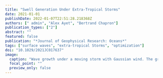 ```yaml
---
title: "Swell Generation Under Extra-Tropical Storms"
date: 2021-01-01
publishDate: 2022-01-07T22:51:28.218368Z
authors: [" admin", "Alex Ayet", "Bertrand Chapron"]
publication_types: ["2"]
abstract: ""
featured: false
publication: "*Journal of Geophysical Research: Oceans*"
tags: ["surface waves", "extra-tropical Storms", "optimization"]
doi: "10.1029/2021JC017637"
image:
  caption: "Wave growth under a moving storm with Gaussian wind. The gray shading shows the wind forcing and the dashed gray line marks the 95%-boundary of the Gaussian wind forcing. The colored lines are characteristic curves of wave generation in the reference system of moving extra-tropical storm. Wave growth starts with a young sea from rest and a small peak group speed. It develops into a growing sea that travels at the speed of the storm, until the wind forcing retires in an old sea such that the sea state eventually stops growing and the nonlinear wave-growth terms decay. Once the wave energy in each frequency band is dominantly linear the wave energy disperses and travel as linear sea, that is, swell."
  focal_point: ""
  preview_only: false
---
```

